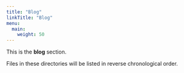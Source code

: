 ```yaml
---
title: "Blog"
linkTitle: "Blog"
menu:
  main:
    weight: 50
---
```


This is the **blog** section.

Files in these directories will be listed in reverse chronological order.

